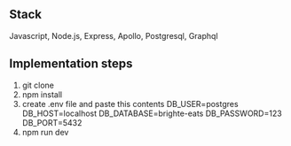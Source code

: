 ## Stack
Javascript, Node.js, Express, Apollo, Postgresql, Graphql

## Implementation steps
1. git clone
2. npm install
3. create .env file and paste this contents
    DB_USER=postgres
    DB_HOST=localhost
    DB_DATABASE=brighte-eats
    DB_PASSWORD=123
    DB_PORT=5432
3. npm run dev
